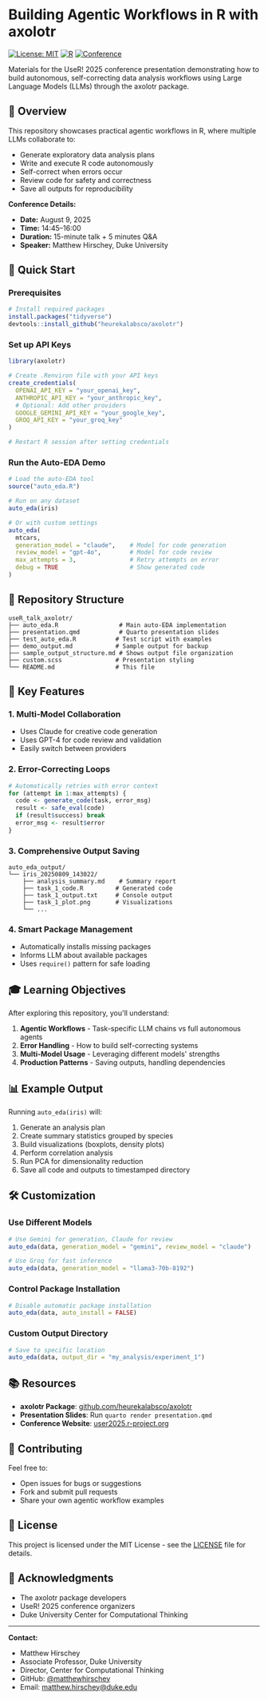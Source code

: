 # Building Agentic Workflows in R with axolotr

[![License: MIT](https://img.shields.io/badge/License-MIT-yellow.svg)](https://opensource.org/licenses/MIT)
[![R](https://img.shields.io/badge/R-%3E%3D%204.1.0-blue)](https://www.r-project.org/)
[![Conference](https://img.shields.io/badge/UseR!-2025-green)](https://user2025.r-project.org/)

Materials for the UseR! 2025 conference presentation demonstrating how to build autonomous, self-correcting data analysis workflows using Large Language Models (LLMs) through the axolotr package.

## 🎯 Overview

This repository showcases practical agentic workflows in R, where multiple LLMs collaborate to:
- Generate exploratory data analysis plans
- Write and execute R code autonomously
- Self-correct when errors occur
- Review code for safety and correctness
- Save all outputs for reproducibility

**Conference Details:**
- **Date:** August 9, 2025
- **Time:** 14:45–16:00
- **Duration:** 15-minute talk + 5 minutes Q&A
- **Speaker:** Matthew Hirschey, Duke University

## 🚀 Quick Start

### Prerequisites

```r
# Install required packages
install.packages("tidyverse")
devtools::install_github("heurekalabsco/axolotr")
```

### Set up API Keys

```r
library(axolotr)

# Create .Renviron file with your API keys
create_credentials(
  OPENAI_API_KEY = "your_openai_key",
  ANTHROPIC_API_KEY = "your_anthropic_key",
  # Optional: Add other providers
  GOOGLE_GEMINI_API_KEY = "your_google_key",
  GROQ_API_KEY = "your_groq_key"
)

# Restart R session after setting credentials
```

### Run the Auto-EDA Demo

```r
# Load the auto-EDA tool
source("auto_eda.R")

# Run on any dataset
auto_eda(iris)

# Or with custom settings
auto_eda(
  mtcars,
  generation_model = "claude",    # Model for code generation
  review_model = "gpt-4o",        # Model for code review
  max_attempts = 3,               # Retry attempts on error
  debug = TRUE                    # Show generated code
)
```

## 📂 Repository Structure

```
useR_talk_axolotr/
├── auto_eda.R                 # Main auto-EDA implementation
├── presentation.qmd           # Quarto presentation slides
├── test_auto_eda.R           # Test script with examples
├── demo_output.md            # Sample output for backup
├── sample_output_structure.md # Shows output file organization
├── custom.scss               # Presentation styling
└── README.md                 # This file
```

## 🔧 Key Features

### 1. **Multi-Model Collaboration**
- Uses Claude for creative code generation
- Uses GPT-4 for code review and validation
- Easily switch between providers

### 2. **Error-Correcting Loops**
```r
# Automatically retries with error context
for (attempt in 1:max_attempts) {
  code <- generate_code(task, error_msg)
  result <- safe_eval(code)
  if (result$success) break
  error_msg <- result$error
}
```

### 3. **Comprehensive Output Saving**
```
auto_eda_output/
└── iris_20250809_143022/
    ├── analysis_summary.md    # Summary report
    ├── task_1_code.R         # Generated code
    ├── task_1_output.txt     # Console output
    ├── task_1_plot.png       # Visualizations
    └── ...
```

### 4. **Smart Package Management**
- Automatically installs missing packages
- Informs LLM about available packages
- Uses `require()` pattern for safe loading

## 🎓 Learning Objectives

After exploring this repository, you'll understand:

1. **Agentic Workflows** - Task-specific LLM chains vs full autonomous agents
2. **Error Handling** - How to build self-correcting systems
3. **Multi-Model Usage** - Leveraging different models' strengths
4. **Production Patterns** - Saving outputs, handling dependencies

## 📊 Example Output

Running `auto_eda(iris)` will:

1. Generate an analysis plan
2. Create summary statistics grouped by species
3. Build visualizations (boxplots, density plots)
4. Perform correlation analysis
5. Run PCA for dimensionality reduction
6. Save all code and outputs to timestamped directory

## 🛠️ Customization

### Use Different Models

```r
# Use Gemini for generation, Claude for review
auto_eda(data, generation_model = "gemini", review_model = "claude")

# Use Groq for fast inference
auto_eda(data, generation_model = "llama3-70b-8192")
```

### Control Package Installation

```r
# Disable automatic package installation
auto_eda(data, auto_install = FALSE)
```

### Custom Output Directory

```r
# Save to specific location
auto_eda(data, output_dir = "my_analysis/experiment_1")
```

## 📚 Resources

- **axolotr Package**: [github.com/heurekalabsco/axolotr](https://github.com/heurekalabsco/axolotr)
- **Presentation Slides**: Run `quarto render presentation.qmd`
- **Conference Website**: [user2025.r-project.org](https://user2025.r-project.org/)

## 🤝 Contributing

Feel free to:
- Open issues for bugs or suggestions
- Fork and submit pull requests
- Share your own agentic workflow examples

## 📄 License

This project is licensed under the MIT License - see the [LICENSE](LICENSE) file for details.

## 🙏 Acknowledgments

- The axolotr package developers
- UseR! 2025 conference organizers
- Duke University Center for Computational Thinking

---

**Contact:**
- Matthew Hirschey
- Associate Professor, Duke University
- Director, Center for Computational Thinking
- GitHub: [@matthewhirschey](https://github.com/matthewhirschey)
- Email: matthew.hirschey@duke.edu